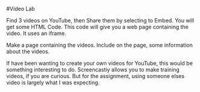 #Video Lab

Find 3 videos on YouTube, then Share them by selecting to Embed. You will get some HTML Code. This code will give you a web page containing the video. It uses an iframe.

Make a page containing the videos. Include on the page, some information about the videos.

If have been wanting to create your own videos for YouTube, this would be something interesting to do. Screencastiy allows you to make training videos, if you are curious. But for the assignment, using someone elses video is largely what I was expecting.
